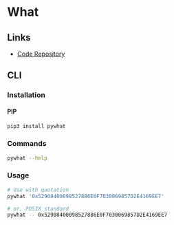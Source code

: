 # What

## Links

- [Code Repository](https://github.com/bee-san/pyWhat)

## CLI

### Installation

#### PIP

```sh
pip3 install pywhat
```

### Commands

```sh
pywhat --help
```

### Usage

```sh
# Use with quotation
pywhat '0x52908400098527886E0F7030069857D2E4169EE7'

# or, POSIX standard
pywhat -- 0x52908400098527886E0F7030069857D2E4169EE7
```
